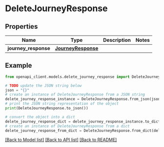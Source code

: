 # DeleteJourneyResponse


## Properties

Name | Type | Description | Notes
------------ | ------------- | ------------- | -------------
**journey_response** | [**JourneyResponse**](JourneyResponse.md) |  | 

## Example

```python
from openapi_client.models.delete_journey_response import DeleteJourneyResponse

# TODO update the JSON string below
json = "{}"
# create an instance of DeleteJourneyResponse from a JSON string
delete_journey_response_instance = DeleteJourneyResponse.from_json(json)
# print the JSON string representation of the object
print(DeleteJourneyResponse.to_json())

# convert the object into a dict
delete_journey_response_dict = delete_journey_response_instance.to_dict()
# create an instance of DeleteJourneyResponse from a dict
delete_journey_response_from_dict = DeleteJourneyResponse.from_dict(delete_journey_response_dict)
```
[[Back to Model list]](../README.md#documentation-for-models) [[Back to API list]](../README.md#documentation-for-api-endpoints) [[Back to README]](../README.md)


